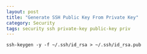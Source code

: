 ```yaml
---
layout: post
title: "Generate SSH Public Key From Private Key"
category: Security
tags: security ssh private-key public-key priv
---
```


```shell
ssh-keygen -y -f ~/.ssh/id_rsa > ~/.ssh/id_rsa.pub
```